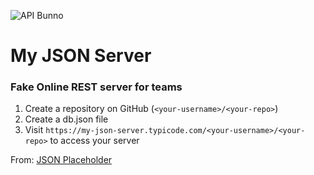 ![API Bunno](https://i.pinimg.com/originals/8b/99/f1/8b99f1a05e07a261648d656709e808b6.jpg)

# My JSON Server
### Fake Online REST server for teams

1. Create a repository on GitHub (`<your-username>/<your-repo>`)
2. Create a db.json file
3. Visit `https://my-json-server.typicode.com/<your-username>/<your-repo>` to access your server

From: [JSON Placeholder](https://jsonplaceholder.typicode.com/)
